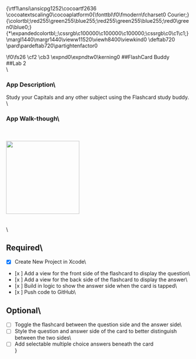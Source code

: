 {\rtf1\ansi\ansicpg1252\cocoartf2636
\cocoatextscaling0\cocoaplatform0{\fonttbl\f0\fmodern\fcharset0 Courier;}
{\colortbl;\red255\green255\blue255;\red255\green255\blue255;\red0\green0\blue0;}
{\*\expandedcolortbl;;\cssrgb\c100000\c100000\c100000;\cssrgb\c0\c1\c1;}
\margl1440\margr1440\vieww11520\viewh8400\viewkind0
\deftab720
\pard\pardeftab720\partightenfactor0

\f0\fs26 \cf2 \cb3 \expnd0\expndtw0\kerning0
##FlashCard Buddy\
##Lab 2\
\
### App Description\
Study your Capitals and any other subject using the Flashcard study buddy.\
\
### App Walk-though\
\
\
<img src="http://g.recordit.co/itmC64abuE.gif" width=200><br>\
\
\
## Required\
- [x] Create New Project in Xcode\
- [x ] Add a view for the front side of the flashcard to display the question\
- [x ] Add a view for the back side of the flashcard to display the answer\
- [x ] Build in logic to show the answer side when the card is tapped\
- [x ] Push code to GitHub\
## Optional\
- [ ] Toggle the flashcard between the question side and the answer side\
- [ ] Style the question and answer side of the card to better distinguish between the two sides\
- [ ] Add selectable multiple choice answers beneath the card\
}